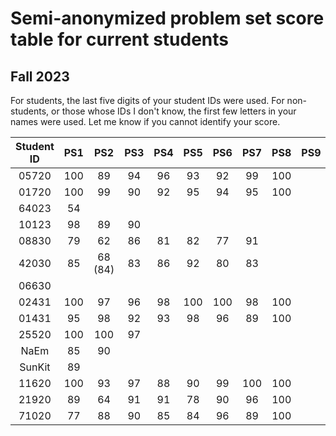 # Semi-anonymized problem set score table for current students
## Fall 2023
For students, the last five digits of your student IDs were used. For non-students, or those whose IDs I don't know, the first few letters in your names were used. Let me know if you cannot identify your score.

| Student ID  | PS1 | PS2 | PS3 | PS4 | PS5 | PS6 | PS7 | PS8 | PS9 | PS10 |
| :---: | :---: | :---: | :---: | :---: | :---: | :---: | :---: | :---: | :---: | :---: |
| 05720  | 100  | 89 |  94 |  96 |  93 |  92 | 99  | 100  |   |   |
| 01720  | 100  | 99 |  90  |  92 |  95 |  94 |  95 |  100 |   |   |
| 64023  | 54  |    |   |   |    |   |   |   |   |   |
| 10123  | 98  | 89 |  90 |   |   |   |   |   |   |   |
| 08830  | 79  |  62 |  86  |  81 |  82 |  77 |  91 |   |   |   |
| 42030  | 85  | 68 (84)  |  83  |  86 |  92 | 80  | 83  |   |   |   |
| 06630  |   |   |   |   |   |   |   |   |   |   |
| 02431  | 100  | 97  | 96  |  98 |  100 |  100 |  98 |  100 |   |   |
| 01431  | 95  |  98 |  92  |  93 |  98 |  96 |  89 |  100 |   |   |
| 25520  | 100  |  100 |  97  |   |    |   |   |   |   |   |
| NaEm  | 85  | 90  |   |   |   |   |   |   |   |   |
| SunKit  | 89  |   |   |   |   |   |   |   |   |   |
| 11620  | 100  |  93 |  97  |  88 |  90 |  99 | 100  |  100 |   |   |
| 21920  | 89  |  64 |  91  |  91 |  78 |  90 |  96 |  100 |   |   |
| 71020  | 77  | 88  |  90  |  85 |  84 | 96  | 89  | 100  |   |   |
